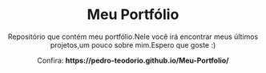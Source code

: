 <h1 align="center">Meu Portfólio</h1>
<p align="center">Repositório que contém meu portfólio.Nele você irá encontrar meus últimos projetos,um pouco sobre mim.Espero que goste :)</p>

<p align="center">Confira: <strong>https://pedro-teodorio.github.io/Meu-Portfolio/</strong></p>
